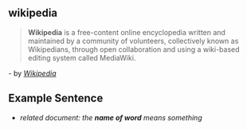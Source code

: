 ## wikipedia
> **Wikipedia** is a free-content online encyclopedia written and maintained by a community of volunteers, collectively known as Wikipedians, through open collaboration and using a wiki-based editing system called MediaWiki.

\- by *[Wikipedia](https://en.wikipedia.org/wiki/Wikipedia)*

## Example Sentence
- *related document: the __name of word__ means something*
